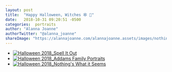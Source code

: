 ```yaml
---
layout: post
title:  "Happy Halloween, Witches 🕸 🖤"
date:   2018-10-31 09:20:51 -0500
categories:  portraits
author: "Alanna Joanne" 
authorTwitter: "@alanna_joanne"
shareImage: "https://alannajoanne.com/alannajoanne.assets/images/nothing-is-what-it-seems.JPG"
---
```


<ul class="flex-container">
  <li class="flex-item"><a href="https://alannajoanne.com/alannajoanne.assets/images/spell-it-out.JPG" target="_blank"><img class="img-responsive" src="https://alannajoanne.com/alannajoanne.assets/images/spell-it-out.JPG" alt="Halloween 2018_Spell It Out"></a></li>
  <li class="flex-item"><a href="https://alannajoanne.com/alannajoanne.assets/images/addams-family-portraits.JPG" target="_blank"><img class="img-responsive" src="https://alannajoanne.com/alannajoanne.assets/images/addams-family-portraits.JPG" alt="Halloween 2018_Addams Family Portraits"></a></li>
  <li class="flex-item"><a href="https://alannajoanne.com/alannajoanne.assets/images/nothing-is-what-it-seems.JPG" target="_blank"><img class="img-responsive" src="https://alannajoanne.com/alannajoanne.assets/images/nothing-is-what-it-seems.JPG" alt="Halloween 2018_Nothing's What it Seems"></a></li>
</ul>
